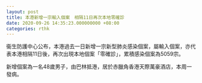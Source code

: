 ```yaml
---
layout: post
title: 本港新增一宗輸入個案　相隔11日再次本地零確診
date: 2020-09-26 14:35:23.000000000 +08:00
categories: rthk
---
```


衞生防護中心公布，本港過去一日新增一宗新型肺炎感染個案，屬輸入個案，亦代表本港相隔11日後，再次出現本地個案「零確診」，累積感染個案為5059宗。

新增個案為一名48歲男子，由巴林抵港，居於赤臘角香港天際萬豪酒店，本周一發病。
